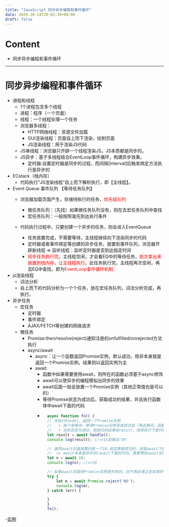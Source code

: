 ```yaml
---
title: "JavaScript 同步异步编程和事件循环"
date: 2020-10-24T20:02:39+08:00
draft: false
---
```

# Content
- 同步异步编程和事件循环
---
# 同步异步编程和事件循环
- 进程和线程
    - 1个进程包含多个线程
    - 进程：程序（一个页面）
    - 线程：一个线程处理一个任务
    - 浏览器多线程：
        - HTTP网络线程：资源文件加载
        - GUI渲染线程：页面自上而下渲染，绘制页面
        - JS渲染线程：用于渲染JS代码
    - JS单线程：浏览器只开辟一个线程渲染JS，JS本质都是同步的。
    - JS异步：基于多线程结合EventLoop事件循环，构建异步效果。
        - 定时器:设置定时器是同步的过程，而间隔[Interval]后触发绑定方法执行是异步的
- ECstack（栈内存）
    - 代码执行”JS渲染线程“自上而下解析执行，即【主线程】。
- Event Queue 事件队列 【等待任务队列】
    - 浏览器加载页面产生，存储待执行的任务，<span style="color:red">优先级队列</span>
        - 微任务队列：（先找）如果微任务队列没有，则在去宏任务队列中查找
        - 宏任务队列：一般按照谁先到达执行条件
        
    - 代码执行过程中，只要创建一个异步的任务，则会进入EventQueue
        - 任务放置完成，不需要等待，主线程继续向下渲染同步的代码
        - 定时器或者事件绑定等创建的异步任务，放置到事件队列，浏览器开辟新线程 => 监听线程：监听定时器是否到达指定时间
        - <span style="color:red">同步任务执行完</span>，主线程空闲，才会看EQ中的等待任务，<span style="color:red">依次拿出来放置到栈内存，让主线程执行</span>，此任务执行完，主线程再次空闲，再去EQ中查找，即为<span style="color:red">EventLoop事件循环机制.</span>
- js渲染线程
    - 词法分析
    - 自上而下的代码分析为一个个任务，放在宏任务队列，词法分析完成，再执行。
- 异步任务
    * 宏任务
        - 定时器
        - 事件绑定
        - AJAX/FETCH等创建的网络请求
    * 微任务
        - Promise:then/resolve(reject)通知注册的onfulfilled/onrejected方法执行
        - async/await 
            - async：让一个函数返回Promise实例，默认成功，除非本身就是返回一个Promise实例，结果则以返回实例为主
            - await:
                - 函数中如果需要使用await，则所在的函数必须基于async修饰
                - await可以使异步的编程模拟出同步的效果
                + await后面一般会放置一个Promise实例（其他正常值也是可以的）
                + 等待Promise状态为成功后，获取成功的结果，并且执行函数体中await下面的代码
                + ```js
                    async function fn() {
                    // 先执行handel，返回一个Promise实例
                    //   + 接下来等待，等待Promise实例变成成功态「再此期间，函数体中await下面代码都不会执行」
                    //   + 当状态变为成功，把成功的结果给result，继续执行下面代码
                    let result = await handle();
                    console.log(result); //=>1S后输出'OK'

                    // 虽然await后面放置的是一个10,肯定算是成功的，但是await下面代码也不是立即执行的，也需要等，等待同步任务执行完
                    //  => await本身是异步的(await下面的代码，需要等到await后面的Promise实例「不是实例也会当做实例来处理」变为成功，才会执行后面的代码)，模拟出来一个类似于同步的效果
                    let n = await 10;
                    console.log(n); //=>10

                    // 如果await后面的Promise实例是失败的，则不再处理之前存放的微任务（也就是下面的代码）：因为没处理失败，浏览器抛出异常 Uncaught (in promise) NO  =>用try catch 解决
                    try {
                        let m = await Promise.reject('NO');
                        console.log(m);
                    } catch (err) {

                    }
                    }
                    fn(); 
                  ```
-[实例](https://github.com/MarginLon/CSS_JS_Repos/blob/main/JS/eventQueue.js)
